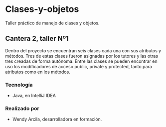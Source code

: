 # Clases-y-objetos
Taller práctico de manejo de clases y objetos. 

## Cantera 2, taller Nº1
Dentro del proyecto se encuentran seis clases cada una con sus atributos y métodos. Tres de estas clases fueron asignadas por los tutores
y las otras tres creadas de forma autónoma. 
Entre las clases se pueden encontrar en uso los modificadores de acceso public, private y protected, tanto para atributos como en los métodos. 

### Tecnología
 * Java, en IntelliJ IDEA
 
 ### Realizado por
 * Wendy Arcila, desarrolladora en formación. 
